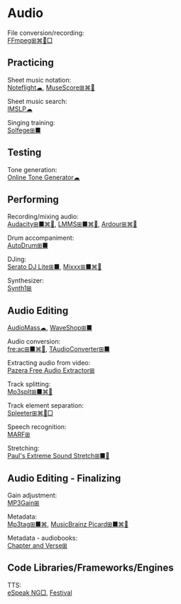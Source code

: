 # Audio

File conversion/recording:  
[FFmpeg⊞⌘🐧□](https://www.ffmpeg.org/)

## Practicing

Sheet music notation:  
[Noteflight☁](https://www.noteflight.com/),
[MuseScore⊞⌘🐧](https://musescore.org/)

Sheet music search:  
[IMSLP☁](https://imslp.org/wiki/Main_Page)

Singing training:  
[Solfege⊞■](https://portableapps.com/apps/education/solfege-portable)

## Testing

Tone generation:  
[Online Tone Generator☁](https://www.szynalski.com/tone-generator/)

## Performing

Recording/mixing audio:  
[Audacity⊞■⌘🐧](https://www.audacityteam.org/),
[LMMS⊞■⌘🐧](https://lmms.io/),
[Ardour⊞⌘🐧](https://ardour.org/)

Drum accompaniment:  
[AutoDrum⊞■](https://openmidiproject.osdn.jp/AutoDrum_en.html)

DJing:  
[Serato DJ Lite⊞■](https://serato.com/dj/lite),
[Mixxx⊞■⌘🐧](https://www.mixxx.org/)

Synthesizer:  
[Synth1⊞](https://daichilab.sakura.ne.jp/softsynth/index.html#down)

## Audio Editing

[AudioMass☁](https://audiomass.co/),
[WaveShop⊞■](http://waveshop.sourceforge.net/)

Audio conversion:  
[fre:ac⊞■⌘🐧](https://www.freac.org/),
[TAudioConverter⊞■](https://www.fosshub.com/TAudioConverter.html)

Extracting audio from video:  
[Pazera Free Audio Extractor⊞](http://www.pazera-software.com/products/audio-extractor/)

Track splitting:  
[Mp3splt⊞■⌘🐧](http://mp3splt.sourceforge.net/mp3splt_page/home.php)

Track element separation:  
[Spleeter⊞⌘🐧□](https://github.com/deezer/spleeter)

Speech recognition:  
[MARF⊞](http://marf.sourceforge.net/)

Stretching:  
[Paul's Extreme Sound Stretch⊞■🐧](http://hypermammut.sourceforge.net/paulstretch/)

## Audio Editing - Finalizing

Gain adjustment:  
[MP3Gain⊞](http://mp3gain.sourceforge.net/)

Metadata:  
[Mp3tag⊞■⌘](https://www.mp3tag.de/en/),
[MusicBrainz Picard⊞■⌘🐧](https://picard.musicbrainz.org/)

Metadata - audiobooks:  
[Chapter and Verse⊞](http://lodensoftware.com/chapter-and-verse/)

## Code Libraries/Frameworks/Engines

TTS:  
[eSpeak NG□](https://github.com/espeak-ng/espeak-ng/),
[Festival](http://www.cstr.ed.ac.uk/projects/festival/)
